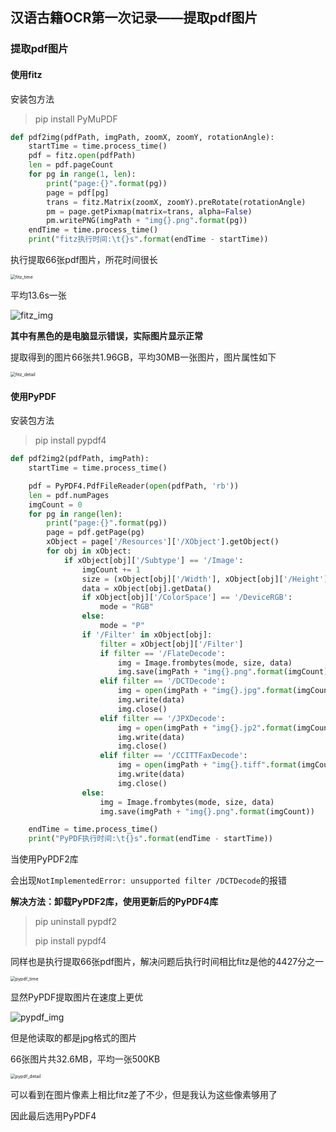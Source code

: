 ## 汉语古籍OCR第一次记录——提取pdf图片

### 提取pdf图片

#### 使用fitz

安装包方法

> pip install PyMuPDF

```python
def pdf2img(pdfPath, imgPath, zoomX, zoomY, rotationAngle):
    startTime = time.process_time()
    pdf = fitz.open(pdfPath)
    len = pdf.pageCount
    for pg in range(1, len):
        print("page:{}".format(pg))
        page = pdf[pg]
        trans = fitz.Matrix(zoomX, zoomY).preRotate(rotationAngle)
        pm = page.getPixmap(matrix=trans, alpha=False)
        pm.writePNG(imgPath + "img{}.png".format(pg))
    endTime = time.process_time()
    print("fitz执行时间:\t{}s".format(endTime - startTime))
```

执行提取66张pdf图片，所花时间很长

<img src="\img\1\fitz_time.png" alt="fitz_time" style="zoom:50%;" />

平均13.6s一张

![fitz_img](\img\1\fitz_img.png)

**其中有黑色的是电脑显示错误，实际图片显示正常**

提取得到的图片66张共1.96GB，平均30MB一张图片，图片属性如下

<img src="\img\1\fitz_detail.png" alt="fitz_detail" style="zoom:50%;" />

#### 使用PyPDF

安装包方法

> pip install pypdf4

```python
def pdf2img2(pdfPath, imgPath):
    startTime = time.process_time()

    pdf = PyPDF4.PdfFileReader(open(pdfPath, 'rb'))
    len = pdf.numPages
    imgCount = 0
    for pg in range(len):
        print("page:{}".format(pg))
        page = pdf.getPage(pg)
        xObject = page['/Resources']['/XObject'].getObject()
        for obj in xObject:
            if xObject[obj]['/Subtype'] == '/Image':
                imgCount += 1
                size = (xObject[obj]['/Width'], xObject[obj]['/Height'])
                data = xObject[obj].getData()
                if xObject[obj]['/ColorSpace'] == '/DeviceRGB':
                    mode = "RGB"
                else:
                    mode = "P"
                if '/Filter' in xObject[obj]:
                    filter = xObject[obj]['/Filter']
                    if filter == '/FlateDecode':
                        img = Image.frombytes(mode, size, data)
                        img.save(imgPath + "img{}.png".format(imgCount))
                    elif filter == '/DCTDecode':
                        img = open(imgPath + "img{}.jpg".format(imgCount), "wb")
                        img.write(data)
                        img.close()
                    elif filter == '/JPXDecode':
                        img = open(imgPath + "img{}.jp2".format(imgCount), "wb")
                        img.write(data)
                        img.close()
                    elif filter == '/CCITTFaxDecode':
                        img = open(imgPath + "img{}.tiff".format(imgCount), "wb")
                        img.write(data)
                        img.close()
                else:
                    img = Image.frombytes(mode, size, data)
                    img.save(imgPath + "img{}.png".format(imgCount))

    endTime = time.process_time()
    print("PyPDF执行时间:\t{}s".format(endTime - startTime))
```

当使用PyPDF2库

会出现`NotImplementedError: unsupported filter /DCTDecode`的报错

**解决方法：卸载PyPDF2库，使用更新后的PyPDF4库**

> pip uninstall pypdf2
>
> pip install pypdf4

同样也是执行提取66张pdf图片，解决问题后执行时间相比fitz是他的4427分之一

<img src="\img\1\pypdf_time.png" alt="pypdf_time" style="zoom:50%;" />

显然PyPDF提取图片在速度上更优

![pypdf_img](\img\1\pypdf_img.png)

但是他读取的都是jpg格式的图片

66张图片共32.6MB，平均一张500KB

<img src="\img\1\pypdf_detail.png" alt="pypdf_detail" style="zoom:50%;" />

可以看到在图片像素上相比fitz差了不少，但是我认为这些像素够用了

因此最后选用PyPDF4
